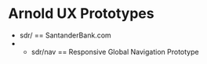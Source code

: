 # Arnold UX Prototypes

* sdr/ == SantanderBank.com
* * sdr/nav == Responsive Global Navigation Prototype